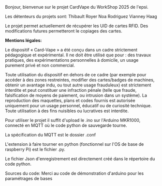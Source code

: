 Bonjour, bienvenue sur le projet CardVape du WorkShop 2025 de l'epsi.

Les détenteurs du projets sont:
Thibault Royer
Noa Rodriguez
Vianney Haag

Le projet permet actuellement de récupérer les UID de cartes RFID. Des modifications futures permetteront le copiages des cartes.

**Mentions légales:**

Le dispositif « Card-Vape » a été conçu dans un cadre strictement pédagogique et expérimental.
 Il ne doit être utilisé que pour :
des travaux pratiques, des expérimentations personnelles à domicile, un usage purement privé et non commercial.

Toute utilisation du dispositif en dehors de ce cadre (par exemple pour accéder à des zones restreintes, modifier des cartes/badges de machines, obtenir un avantage indu, ou tout autre usage frauduleux) est strictement interdite et peut constituer une infraction pénale (telle que fraude, falsification de moyens de paiement, ou intrusion dans un système).
La reproduction des maquettes, plans et codes fournis est autorisée uniquement pour un usage personnel, éducatif ou de curiosité technique. Toute utilisation à des fins nuisibles ou lucratives est interdite.

Pour utiliser le projet il suffit d'upload le .ino sur l'Arduino MKR1000, connecté en MQTT où le code python de sauvegarde tourne.

La spécification du MQTT est le dossier .conf

L'extension à faire tourner en python (fonctionnel sur l'OS de base de raspberry Pi) est le fichier .py.

Le fichier Json d'enregistrement est directement créé dans le répertoire du code python.


Sources du code:
Merci au code de démonstration d'arduino pour les paramétrages de bases 
